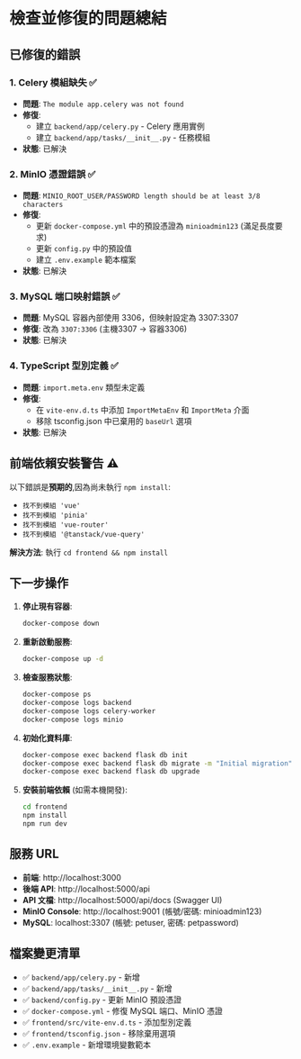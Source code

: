 # 檢查並修復的問題總結

## 已修復的錯誤

### 1. Celery 模組缺失 ✅
- **問題**: `The module app.celery was not found`
- **修復**: 
  - 建立 `backend/app/celery.py` - Celery 應用實例
  - 建立 `backend/app/tasks/__init__.py` - 任務模組
- **狀態**: 已解決

### 2. MinIO 憑證錯誤 ✅
- **問題**: `MINIO_ROOT_USER/PASSWORD length should be at least 3/8 characters`
- **修復**: 
  - 更新 `docker-compose.yml` 中的預設憑證為 `minioadmin123` (滿足長度要求)
  - 更新 `config.py` 中的預設值
  - 建立 `.env.example` 範本檔案
- **狀態**: 已解決

### 3. MySQL 端口映射錯誤 ✅
- **問題**: MySQL 容器內部使用 3306，但映射設定為 3307:3307
- **修復**: 改為 `3307:3306` (主機3307 → 容器3306)
- **狀態**: 已解決

### 4. TypeScript 型別定義 ✅
- **問題**: `import.meta.env` 類型未定義
- **修復**: 
  - 在 `vite-env.d.ts` 中添加 `ImportMetaEnv` 和 `ImportMeta` 介面
  - 移除 tsconfig.json 中已棄用的 `baseUrl` 選項
- **狀態**: 已解決

## 前端依賴安裝警告 ⚠️

以下錯誤是**預期的**,因為尚未執行 `npm install`:
- `找不到模組 'vue'`
- `找不到模組 'pinia'`
- `找不到模組 'vue-router'`
- `找不到模組 '@tanstack/vue-query'`

**解決方法**: 執行 `cd frontend && npm install`

## 下一步操作

1. **停止現有容器**:
   ```bash
   docker-compose down
   ```

2. **重新啟動服務**:
   ```bash
   docker-compose up -d
   ```

3. **檢查服務狀態**:
   ```bash
   docker-compose ps
   docker-compose logs backend
   docker-compose logs celery-worker
   docker-compose logs minio
   ```

4. **初始化資料庫**:
   ```bash
   docker-compose exec backend flask db init
   docker-compose exec backend flask db migrate -m "Initial migration"
   docker-compose exec backend flask db upgrade
   ```

5. **安裝前端依賴** (如需本機開發):
   ```bash
   cd frontend
   npm install
   npm run dev
   ```

## 服務 URL

- **前端**: http://localhost:3000
- **後端 API**: http://localhost:5000/api
- **API 文檔**: http://localhost:5000/api/docs (Swagger UI)
- **MinIO Console**: http://localhost:9001 (帳號/密碼: minioadmin123)
- **MySQL**: localhost:3307 (帳號: petuser, 密碼: petpassword)

## 檔案變更清單

- ✅ `backend/app/celery.py` - 新增
- ✅ `backend/app/tasks/__init__.py` - 新增
- ✅ `backend/config.py` - 更新 MinIO 預設憑證
- ✅ `docker-compose.yml` - 修復 MySQL 端口、MinIO 憑證
- ✅ `frontend/src/vite-env.d.ts` - 添加型別定義
- ✅ `frontend/tsconfig.json` - 移除棄用選項
- ✅ `.env.example` - 新增環境變數範本
